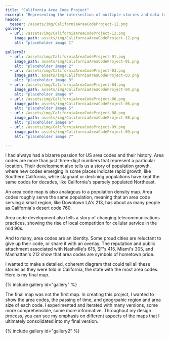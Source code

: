```yaml
---
title: "California Area Code Project"
excerpt: "Representing the intersection of multiple stories and data trends"
header:
  teaser: /assets/img/CaliforniaAreaCodeProject-12.png
gallery:
  - url: /assets/img/CaliforniaAreaCodeProject-12.png
    image_path: assets/img/CaliforniaAreaCodeProject-12.png
    alt: "placeholder image 1"

gallery2:
  - url: /assets/img/CaliforniaAreaCodeProject-01.png
    image_path: assets/img/CaliforniaAreaCodeProject-01.png
    alt: "placeholder image 2"
  - url: /assets/img/CaliforniaAreaCodeProject-03.png
    image_path: assets/img/CaliforniaAreaCodeProject-03.png
    alt: "placeholder image 3"
  - url: /assets/img/CaliforniaAreaCodeProject-04.png
    image_path: assets/img/CaliforniaAreaCodeProject-04.png
    alt: "placeholder image 4"
  - url: /assets/img/CaliforniaAreaCodeProject-06.png
    image_path: assets/img/CaliforniaAreaCodeProject-06.png
    alt: "placeholder image 5"
  - url: /assets/img/CaliforniaAreaCodeProject-08.png
    image_path: assets/img/CaliforniaAreaCodeProject-08.png
    alt: "placeholder image 6"
  - url: /assets/img/CaliforniaAreaCodeProject-09.png
    image_path: assets/img/CaliforniaAreaCodeProject-09.png
    alt: "placeholder image 7"

---
```


I had always had a bizarre passion for US area codes and their history. Area codes are more than just three-digit numbers that represent a particular location. Their development also tells us a story of population growth, where new codes emerging in some places indicate rapid growth, like Southern California, while stagnant or declining populations have kept the same codes for decades, like California's sparsely populated Northeast. 

An area code map is also analagous to a population density map. Area codes roughly serve the same population, meaning that an area code serving a small region, like Downtown LA's 213, has about as many people as California's desert code 760.

Area code development also tells a story of changing telecommunications practices, showing the rise of local competition for cellular service in the mid 90s. 

And to many, area codes are an identity. Some proud cities are reluctant to give up their code, or share it with an overlay. The reputation and public attachment associated with Nashville's 615, SF's 415, Miami's 305, and Manhattan's 212 show that area codes are symbols of hometown pride.

I wanted to make a detailed, coherent diagram that could tell all these stories as they were told in California, the state with the most area codes. Here is my final map.

{% include gallery id="gallery" %}

The final map was not the first map. In creating this project, I wanted to show the area codes, the passing of time, and geogrpahic region and area size of each code. I experimented and iterated with many versions, some more comprehensible, some more informative. Throughout my design process, you can see my emphasis on different aspects of the maps that I ultimately consolidated into my final version.

{% include gallery id="gallery2" %}

